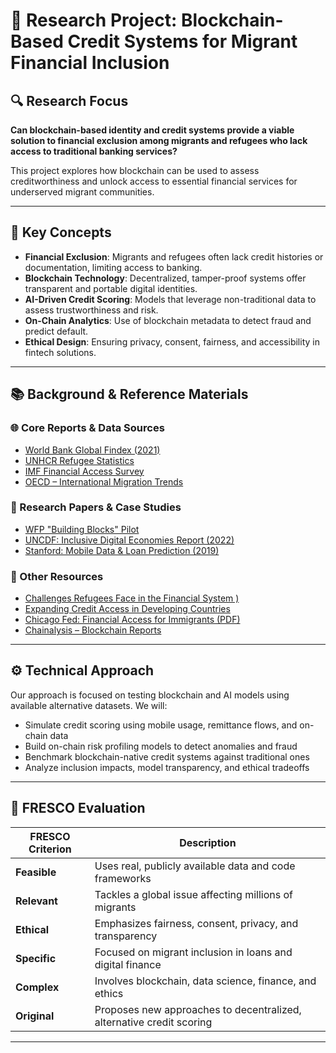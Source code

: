 # 📘 Research Project: Blockchain-Based Credit Systems for Migrant Financial Inclusion

## 🔍 Research Focus

**Can blockchain-based identity and credit systems provide a viable solution to
financial exclusion among migrants and refugees who lack access to traditional
banking services?**

This project explores how blockchain can be used to assess creditworthiness and
unlock access to essential financial services for underserved migrant
communities.

---

## 🧩 Key Concepts

- **Financial Exclusion**: Migrants and refugees often lack credit histories or
  documentation, limiting access to banking.
- **Blockchain Technology**: Decentralized, tamper-proof systems offer
  transparent and portable digital identities.
- **AI-Driven Credit Scoring**: Models that leverage non-traditional data to
  assess trustworthiness and risk.
- **On-Chain Analytics**: Use of blockchain metadata to detect fraud and predict
  default.
- **Ethical Design**: Ensuring privacy, consent, fairness, and accessibility in
  fintech solutions.

---

## 📚 Background & Reference Materials

### 🌐 Core Reports & Data Sources

- [World Bank Global Findex (2021)](https://globalfindex.worldbank.org/)
- [UNHCR Refugee Statistics](https://www.unhcr.org/refugee-statistics)
- [IMF Financial Access Survey](https://data.imf.org/en/datasets/IMF.STA:FAS)
- [OECD – International Migration Trends](https://www.oecd.org/en/topics/sub-issues/international-migration-trends.html)

### 🧾 Research Papers & Case Studies

- [WFP "Building Blocks" Pilot](https://innovation.wfp.org/project/building-blocks)
- [UNCDF: Inclusive Digital Economies Report (2022)](https://migrantmoney.uncdf.org/resources/research/migrant-money-annual-report-2022/)
- [Stanford: Mobile Data & Loan Prediction (2019)](https://arxiv.org/pdf/1712.05840)

### 🔗 Other Resources

- [Challenges Refugees Face in the Financial System )](https://www.migrationpolicy.org/article/refugees-migrants-financial-inclusion)
- [Expanding Credit Access in Developing Countries](https://migrantmoney.uncdf.org/resources/insights/expanding-access-to-credit-in-developing-countries-a-case-study-of-a-digital-migrant-backed-loan-by-symplifi/)
- [Chicago Fed: Financial Access for Immigrants (PDF)](https://www.chicagofed.org/~/media/others/region/financial-access-for-immigrants/lessons-from-diverse-perspectives-pdf.pdf)
- [Chainalysis – Blockchain Reports](https://www.chainalysis.com/reports/)

---

## ⚙️ Technical Approach

Our approach is focused on testing blockchain and AI models using available
alternative datasets. We will:

- Simulate credit scoring using mobile usage, remittance flows, and on-chain
  data
- Build on-chain risk profiling models to detect anomalies and fraud
- Benchmark blockchain-native credit systems against traditional ones
- Analyze inclusion impacts, model transparency, and ethical tradeoffs

---

## 🧭 FRESCO Evaluation

| FRESCO Criterion | Description |
|------------------|-------------|
| **Feasible** | Uses real, publicly available data and code frameworks |
| **Relevant** | Tackles a global issue affecting millions of migrants |
| **Ethical** | Emphasizes fairness, consent, privacy, and transparency |
| **Specific** | Focused on migrant inclusion in loans and digital finance |
| **Complex** | Involves blockchain, data science, finance, and ethics |
| **Original** | Proposes new approaches to decentralized, alternative credit scoring|

---
